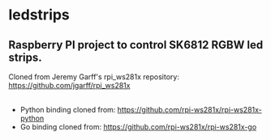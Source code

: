 # ledstrips

## Raspberry PI project to control SK6812 RGBW led strips.

Cloned from Jeremy Garff's rpi_ws281x repository:<br>
https://github.com/jgarff/rpi_ws281x<br>
<br>
- Python binding cloned from: https://github.com/rpi-ws281x/rpi-ws281x-python<br>
- Go binding cloned from: https://github.com/rpi-ws281x/rpi-ws281x-go<br>
<br>

